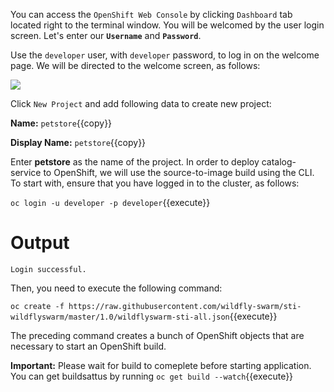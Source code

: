 You can access the `OpenShift Web Console` by clicking `Dashboard` tab located right to the terminal window. You will be welcomed by the user login screen. Let's enter our
**`Username`** and **`Password`**.

Use the `developer` user, with `developer` password, to log in on the welcome page. We will be directed to the welcome screen, as follows:

![](https://github.com/athertahir/katacoda-scenarios/raw/master/cloud-development-with-wildfly/cloud-development-with-wildfly-chapter-07/images/903dcc75-41b3-4f76-b107-1b0a43cd449b.png)


Click `New Project` and add following data to create new project:

**Name:** `petstore`{{copy}}

**Display Name:** `petstore`{{copy}}

Enter **petstore** as the name of the project. In order to deploy
catalog-service to OpenShift, we will use the source-to-image build
using the CLI. To start with, ensure that you have logged in to the
cluster, as follows:

`oc login -u developer -p developer`{{execute}}

# Output

```
Login successful.
```

Then, you need to execute the following command:

`oc create -f https://raw.githubusercontent.com/wildfly-swarm/sti-wildflyswarm/master/1.0/wildflyswarm-sti-all.json`{{execute}}

The preceding command creates a bunch of OpenShift objects that are
necessary to start an OpenShift build.

**Important:** Please wait for build to comeplete before starting application. You can get buildsattus by running  `oc get build --watch`{{execute}}
